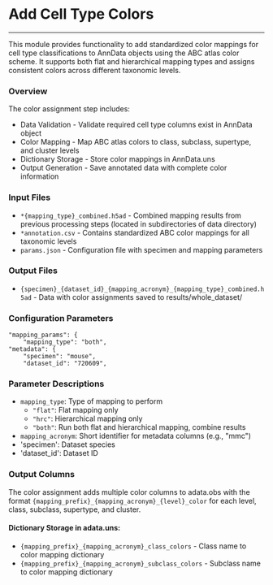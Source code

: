 # Add Cell Type Colors
---
This module provides functionality to add standardized color mappings for cell type classifications to AnnData objects using the ABC atlas color scheme. It supports both flat and hierarchical mapping types and assigns consistent colors across different taxonomic levels.

### Overview
The color assignment step includes:

- Data Validation - Validate required cell type columns exist in AnnData object
- Color Mapping - Map ABC atlas colors to class, subclass, supertype, and cluster levels
- Dictionary Storage - Store color mappings in AnnData.uns
- Output Generation - Save annotated data with complete color information

### Input Files

- `*{mapping_type}_combined.h5ad` - Combined mapping results from previous processing steps (located in subdirectories of data directory)
- `*annotation.csv` - Contains standardized ABC color mappings for all taxonomic levels
- `params.json` - Configuration file with specimen and mapping parameters
  
### Output Files

- `{specimen}_{dataset_id}_{mapping_acronym}_{mapping_type}_combined.h5ad` - Data with color assignments saved to results/whole_dataset/

### Configuration Parameters

    "mapping_params": {
        "mapping_type": "both",
    "metadata": {
        "specimen": "mouse",
        "dataset_id": "720609",


### Parameter Descriptions

- `mapping_type`: Type of mapping to perform
  - `"flat"`: Flat mapping only
  - `"hrc"`: Hierarchical mapping only 
  - `"both"`: Run both flat and hierarchical mapping, combine results
- `mapping_acronym`: Short identifier for metadata columns (e.g., "mmc")
- 'specimen': Dataset species
- 'dataset_id': Dataset ID

### Output Columns
The color assignment adds multiple color columns to adata.obs with the format `{mapping_prefix}_{mapping_acronym}_{level}_color` for each level, class, subclass, supertype, and cluster.

#### Dictionary Storage in adata.uns:

- `{mapping_prefix}_{mapping_acronym}_class_colors` - Class name to color mapping dictionary
- `{mapping_prefix}_{mapping_acronym}_subclass_colors` - Subclass name to color mapping dictionary
